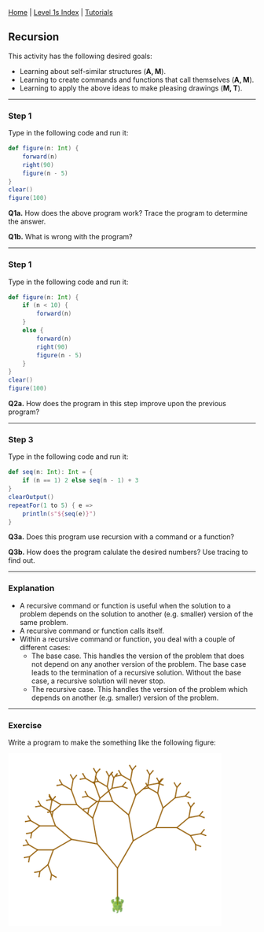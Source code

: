 <div class="nav">
  <a href="../../index.html">Home</a> | <a href="index.html">Level 1s Index</a> | <a href="../../tutorials-index.html">Tutorials</a>
</div>

## Recursion

This activity has the following desired goals:
* Learning about self-similar structures (**A, M**).
* Learning to create commands and functions that call themselves (**A, M**).
* Learning to apply the above ideas to make pleasing drawings (**M, T**).

---

### Step 1

Type in the following code and run it:

```scala
def figure(n: Int) {
    forward(n)
    right(90)
    figure(n - 5)
}
clear()
figure(100)
```

**Q1a.** How does the above program work? Trace the program to determine the answer.

**Q1b.** What is wrong with the program?

---

### Step 1

Type in the following code and run it:

```scala
def figure(n: Int) {
    if (n < 10) {
        forward(n)
    }
    else {
        forward(n)
        right(90)
        figure(n - 5)
    }
}
clear()
figure(100)
```

**Q2a.** How does the program in this step improve upon the previous program?

---

### Step 3

Type in the following code and run it:

```scala
def seq(n: Int): Int = {
    if (n == 1) 2 else seq(n - 1) + 3
}
clearOutput()
repeatFor(1 to 5) { e =>
    println(s"${seq(e)}")
}
```

**Q3a.** Does this program use recursion with a command or a function?

**Q3b.** How does the program calulate the desired numbers? Use tracing to find out.

---

### Explanation

* A recursive command or function is useful when the solution to a problem depends on the solution to another (e.g. smaller) version of the same problem.
* A recursive command or function calls itself.
* Within a recursive command or function, you deal with a couple of different cases:
  * The base case. This handles the version of the problem that does not depend on any another version of the problem. The base case leads to the termination of a  recursive solution. Without the base case, a recursive solution will never stop.
  * The recursive case. This handles the version of the problem which depends on another (e.g. smaller) version of the problem.

---

### Exercise 

Write a program to make the something like the following figure:

![fractal-tree](fractal-tree.png)
